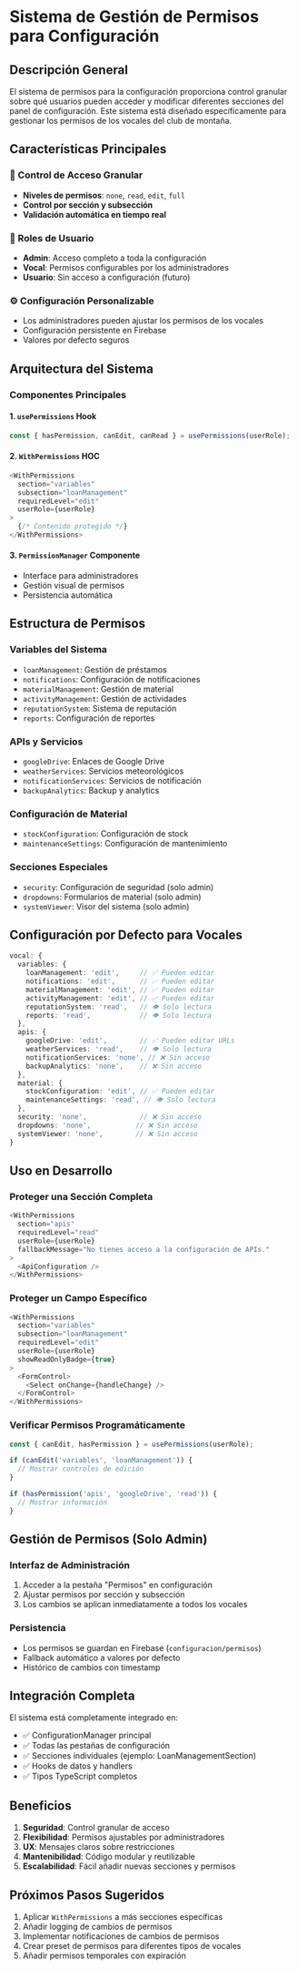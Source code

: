 # Sistema de Gestión de Permisos para Configuración

## Descripción General

El sistema de permisos para la configuración proporciona control granular sobre qué usuarios pueden acceder y modificar diferentes secciones del panel de configuración. Este sistema está diseñado específicamente para gestionar los permisos de los vocales del club de montaña.

## Características Principales

### 🔐 Control de Acceso Granular
- **Niveles de permisos**: `none`, `read`, `edit`, `full`
- **Control por sección y subsección**
- **Validación automática en tiempo real**

### 👥 Roles de Usuario
- **Admin**: Acceso completo a toda la configuración
- **Vocal**: Permisos configurables por los administradores
- **Usuario**: Sin acceso a configuración (futuro)

### ⚙️ Configuración Personalizable
- Los administradores pueden ajustar los permisos de los vocales
- Configuración persistente en Firebase
- Valores por defecto seguros

## Arquitectura del Sistema

### Componentes Principales

#### 1. `usePermissions` Hook
```typescript
const { hasPermission, canEdit, canRead } = usePermissions(userRole);
```

#### 2. `WithPermissions` HOC
```typescript
<WithPermissions 
  section="variables" 
  subsection="loanManagement" 
  requiredLevel="edit" 
  userRole={userRole}
>
  {/* Contenido protegido */}
</WithPermissions>
```

#### 3. `PermissionManager` Componente
- Interface para administradores
- Gestión visual de permisos
- Persistencia automática

## Estructura de Permisos

### Variables del Sistema
- `loanManagement`: Gestión de préstamos
- `notifications`: Configuración de notificaciones
- `materialManagement`: Gestión de material
- `activityManagement`: Gestión de actividades
- `reputationSystem`: Sistema de reputación
- `reports`: Configuración de reportes

### APIs y Servicios
- `googleDrive`: Enlaces de Google Drive
- `weatherServices`: Servicios meteorológicos
- `notificationServices`: Servicios de notificación
- `backupAnalytics`: Backup y analytics

### Configuración de Material
- `stockConfiguration`: Configuración de stock
- `maintenanceSettings`: Configuración de mantenimiento

### Secciones Especiales
- `security`: Configuración de seguridad (solo admin)
- `dropdowns`: Formularios de material (solo admin)
- `systemViewer`: Visor del sistema (solo admin)

## Configuración por Defecto para Vocales

```typescript
vocal: {
  variables: {
    loanManagement: 'edit',     // ✅ Pueden editar
    notifications: 'edit',      // ✅ Pueden editar
    materialManagement: 'edit', // ✅ Pueden editar
    activityManagement: 'edit', // ✅ Pueden editar
    reputationSystem: 'read',   // 👁️ Solo lectura
    reports: 'read',            // 👁️ Solo lectura
  },
  apis: {
    googleDrive: 'edit',        // ✅ Pueden editar URLs
    weatherServices: 'read',    // 👁️ Solo lectura
    notificationServices: 'none', // ❌ Sin acceso
    backupAnalytics: 'none',    // ❌ Sin acceso
  },
  material: {
    stockConfiguration: 'edit', // ✅ Pueden editar
    maintenanceSettings: 'read', // 👁️ Solo lectura
  },
  security: 'none',             // ❌ Sin acceso
  dropdowns: 'none',           // ❌ Sin acceso
  systemViewer: 'none',        // ❌ Sin acceso
}
```

## Uso en Desarrollo

### Proteger una Sección Completa
```typescript
<WithPermissions 
  section="apis" 
  requiredLevel="read" 
  userRole={userRole}
  fallbackMessage="No tienes acceso a la configuración de APIs."
>
  <ApiConfiguration />
</WithPermissions>
```

### Proteger un Campo Específico
```typescript
<WithPermissions 
  section="variables" 
  subsection="loanManagement" 
  requiredLevel="edit" 
  userRole={userRole}
  showReadOnlyBadge={true}
>
  <FormControl>
    <Select onChange={handleChange} />
  </FormControl>
</WithPermissions>
```

### Verificar Permisos Programáticamente
```typescript
const { canEdit, hasPermission } = usePermissions(userRole);

if (canEdit('variables', 'loanManagement')) {
  // Mostrar controles de edición
}

if (hasPermission('apis', 'googleDrive', 'read')) {
  // Mostrar información
}
```

## Gestión de Permisos (Solo Admin)

### Interfaz de Administración
1. Acceder a la pestaña "Permisos" en configuración
2. Ajustar permisos por sección y subsección
3. Los cambios se aplican inmediatamente a todos los vocales

### Persistencia
- Los permisos se guardan en Firebase (`configuracion/permisos`)
- Fallback automático a valores por defecto
- Histórico de cambios con timestamp

## Integración Completa

El sistema está completamente integrado en:
- ✅ ConfigurationManager principal
- ✅ Todas las pestañas de configuración
- ✅ Secciones individuales (ejemplo: LoanManagementSection)
- ✅ Hooks de datos y handlers
- ✅ Tipos TypeScript completos

## Beneficios

1. **Seguridad**: Control granular de acceso
2. **Flexibilidad**: Permisos ajustables por administradores
3. **UX**: Mensajes claros sobre restricciones
4. **Mantenibilidad**: Código modular y reutilizable
5. **Escalabilidad**: Fácil añadir nuevas secciones y permisos

## Próximos Pasos Sugeridos

1. Aplicar `WithPermissions` a más secciones específicas
2. Añadir logging de cambios de permisos
3. Implementar notificaciones de cambios de permisos
4. Crear preset de permisos para diferentes tipos de vocales
5. Añadir permisos temporales con expiración
